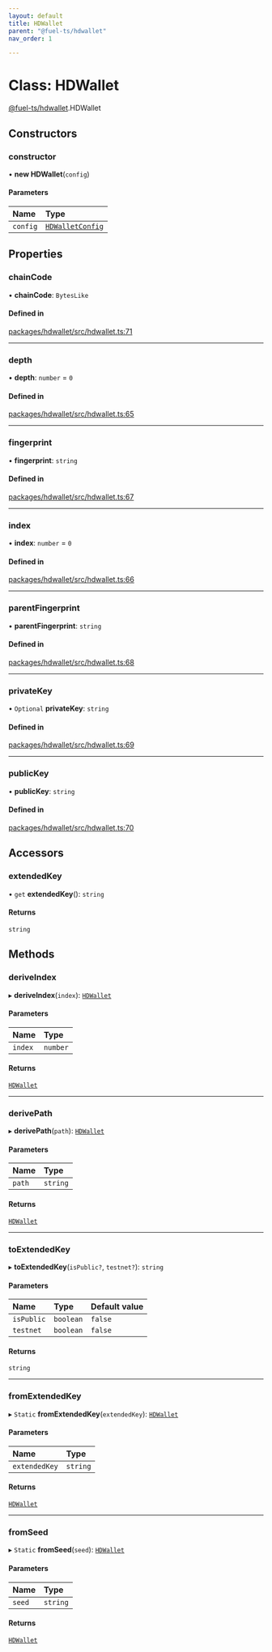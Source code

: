 ```yaml
---
layout: default
title: HDWallet
parent: "@fuel-ts/hdwallet"
nav_order: 1

---
```


# Class: HDWallet

[@fuel-ts/hdwallet](../index.md).HDWallet

## Constructors

### constructor

• **new HDWallet**(`config`)

#### Parameters

| Name | Type |
| :------ | :------ |
| `config` | [`HDWalletConfig`](../namespaces/internal.md#hdwalletconfig) |

## Properties

### chainCode

• **chainCode**: `BytesLike`

#### Defined in

[packages/hdwallet/src/hdwallet.ts:71](https://github.com/FuelLabs/fuels-ts/blob/master/packages/hdwallet/src/hdwallet.ts#L71)

___

### depth

• **depth**: `number` = `0`

#### Defined in

[packages/hdwallet/src/hdwallet.ts:65](https://github.com/FuelLabs/fuels-ts/blob/master/packages/hdwallet/src/hdwallet.ts#L65)

___

### fingerprint

• **fingerprint**: `string`

#### Defined in

[packages/hdwallet/src/hdwallet.ts:67](https://github.com/FuelLabs/fuels-ts/blob/master/packages/hdwallet/src/hdwallet.ts#L67)

___

### index

• **index**: `number` = `0`

#### Defined in

[packages/hdwallet/src/hdwallet.ts:66](https://github.com/FuelLabs/fuels-ts/blob/master/packages/hdwallet/src/hdwallet.ts#L66)

___

### parentFingerprint

• **parentFingerprint**: `string`

#### Defined in

[packages/hdwallet/src/hdwallet.ts:68](https://github.com/FuelLabs/fuels-ts/blob/master/packages/hdwallet/src/hdwallet.ts#L68)

___

### privateKey

• `Optional` **privateKey**: `string`

#### Defined in

[packages/hdwallet/src/hdwallet.ts:69](https://github.com/FuelLabs/fuels-ts/blob/master/packages/hdwallet/src/hdwallet.ts#L69)

___

### publicKey

• **publicKey**: `string`

#### Defined in

[packages/hdwallet/src/hdwallet.ts:70](https://github.com/FuelLabs/fuels-ts/blob/master/packages/hdwallet/src/hdwallet.ts#L70)

## Accessors

### extendedKey

• `get` **extendedKey**(): `string`

#### Returns

`string`

## Methods

### deriveIndex

▸ **deriveIndex**(`index`): [`HDWallet`](HDWallet.md)

#### Parameters

| Name | Type |
| :------ | :------ |
| `index` | `number` |

#### Returns

[`HDWallet`](HDWallet.md)

___

### derivePath

▸ **derivePath**(`path`): [`HDWallet`](HDWallet.md)

#### Parameters

| Name | Type |
| :------ | :------ |
| `path` | `string` |

#### Returns

[`HDWallet`](HDWallet.md)

___

### toExtendedKey

▸ **toExtendedKey**(`isPublic?`, `testnet?`): `string`

#### Parameters

| Name | Type | Default value |
| :------ | :------ | :------ |
| `isPublic` | `boolean` | `false` |
| `testnet` | `boolean` | `false` |

#### Returns

`string`

___

### fromExtendedKey

▸ `Static` **fromExtendedKey**(`extendedKey`): [`HDWallet`](HDWallet.md)

#### Parameters

| Name | Type |
| :------ | :------ |
| `extendedKey` | `string` |

#### Returns

[`HDWallet`](HDWallet.md)

___

### fromSeed

▸ `Static` **fromSeed**(`seed`): [`HDWallet`](HDWallet.md)

#### Parameters

| Name | Type |
| :------ | :------ |
| `seed` | `string` |

#### Returns

[`HDWallet`](HDWallet.md)
